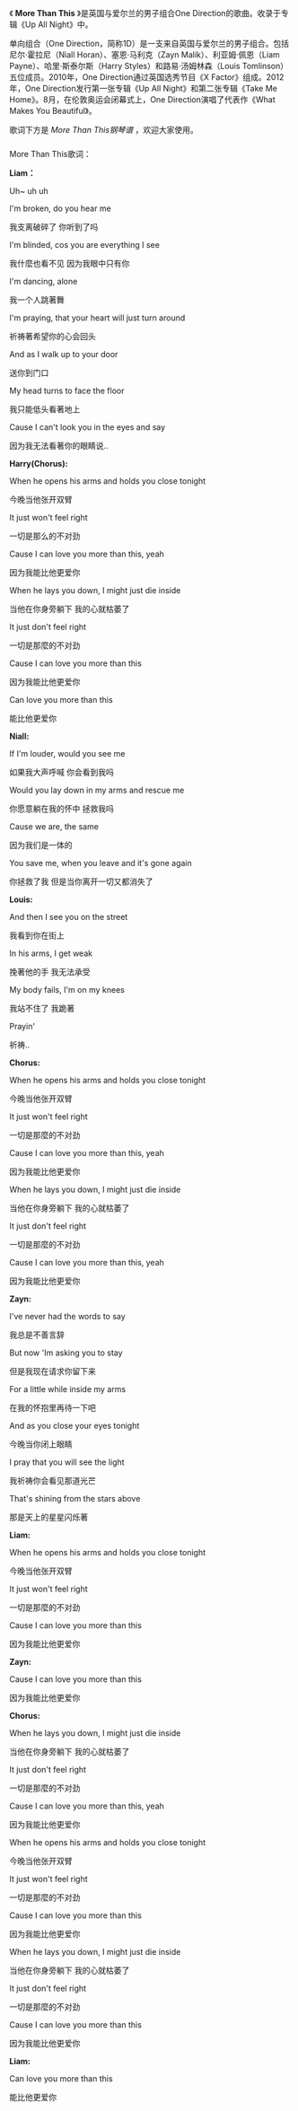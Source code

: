 

《 **More Than This** 》是英国与爱尔兰的男子组合One Direction的歌曲。收录于专辑《Up All Night》中。

  

单向组合（One Direction，简称1D）是一支来自英国与爱尔兰的男子组合。包括尼尔·霍拉尼（Niall Horan）、塞恩·马利克（Zayn
Malik）、利亚姆·佩恩（Liam Payne）、哈里·斯泰尔斯（Harry Styles）和路易·汤姆林森（Louis
Tomlinson）五位成员。2010年，One Direction通过英国选秀节目《X Factor》组成。2012年，One
Direction发行第一张专辑《Up All Night》和第二张专辑《Take Me Home》。8月，在伦敦奥运会闭幕式上，One
Direction演唱了代表作《What Makes You Beautiful》。

  

歌词下方是 _More Than This钢琴谱_ ，欢迎大家使用。

###  
More Than This歌词：

**Liam：**

Uh~ uh uh

I'm broken, do you hear me

我支离破碎了 你听到了吗

I'm blinded, cos you are everything I see

我什麼也看不见 因为我眼中只有你

I'm dancing, alone

我一个人跳著舞

I'm praying, that your heart will just turn around

祈祷著希望你的心会回头

And as I walk up to your door

送你到门口

My head turns to face the floor

我只能低头看著地上

Cause I can't look you in the eyes and say

因为我无法看著你的眼睛说..

**Harry(Chorus):**

When he opens his arms and holds you close tonight

今晚当他张开双臂

It just won't feel right

一切是那么的不对劲

Cause I can love you more than this, yeah

因为我能比他更爱你

When he lays you down, I might just die inside

当他在你身旁躺下 我的心就枯萎了

It just don't feel right

一切是那麼的不对劲

Cause I can love you more than this

因为我能比他更爱你

Can love you more than this

能比他更爱你

**Niall:**

If I'm louder, would you see me

如果我大声呼喊 你会看到我吗

Would you lay down in my arms and rescue me

你愿意躺在我的怀中 拯救我吗

Cause we are, the same

因为我们是一体的

You save me, when you leave and it's gone again

你拯救了我 但是当你离开一切又都消失了

**Louis:**

And then I see you on the street

我看到你在街上

In his arms, I get weak

挽著他的手 我无法承受

My body fails, I'm on my knees

我站不住了 我跪著

Prayin'

祈祷..

**Chorus:**

When he opens his arms and holds you close tonight

今晚当他张开双臂

It just won't feel right

一切是那麼的不对劲

Cause I can love you more than this, yeah

因为我能比他更爱你

When he lays you down, I might just die inside

当他在你身旁躺下 我的心就枯萎了

It just don't feel right

一切是那麼的不对劲

Cause I can love you more than this, yeah

因为我能比他更爱你

**Zayn:**

I've never had the words to say

我总是不善言辞

But now 'Im asking you to stay

但是我现在请求你留下来

For a little while inside my arms

在我的怀抱里再待一下吧

And as you close your eyes tonight

今晚当你闭上眼睛

I pray that you will see the light

我祈祷你会看见那道光芒

That's shining from the stars above

那是天上的星星闪烁著

**Liam:**

When he opens his arms and holds you close tonight

今晚当他张开双臂

It just won't feel right

一切是那麼的不对劲

Cause I can love you more than this

因为我能比他更爱你

**Zayn:**

Cause I can love you more than this

因为我能比他更爱你

**Chorus:**

When he lays you down, I might just die inside

当他在你身旁躺下 我的心就枯萎了

It just don't feel right

一切是那麼的不对劲

Cause I can love you more than this, yeah

因为我能比他更爱你

When he opens his arms and holds you close tonight

今晚当他张开双臂

It just won't feel right

一切是那麼的不对劲

Cause I can love you more than this

因为我能比他更爱你

When he lays you down, I might just die inside

当他在你身旁躺下 我的心就枯萎了

It just don't feel right

一切是那麼的不对劲

Cause I can love you more than this

因为我能比他更爱你

**Liam:**

Can love you more than this

能比他更爱你

  

